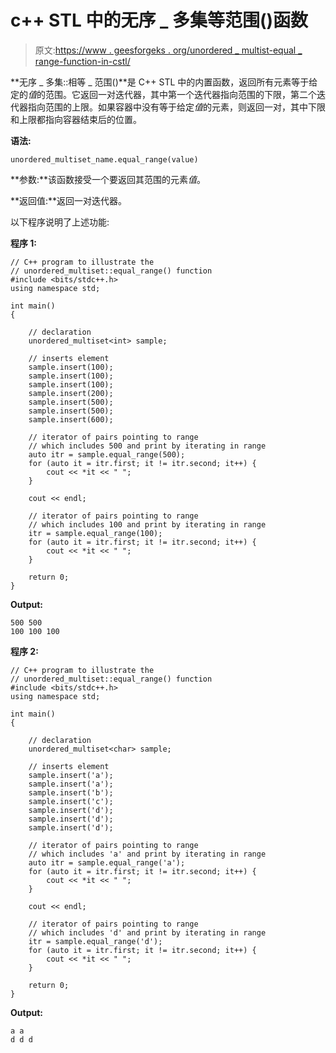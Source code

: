 # c++ STL 中的无序 _ 多集等范围()函数

> 原文:[https://www . geesforgeks . org/unordered _ multist-equal _ range-function-in-cstl/](https://www.geeksforgeeks.org/unordered_multiset-equal_range-function-in-cstl/)

**无序 _ 多集::相等 _ 范围()**是 C++ STL 中的内置函数，返回所有元素等于给定的*值*的范围。它返回一对迭代器，其中第一个迭代器指向范围的下限，第二个迭代器指向范围的上限。如果容器中没有等于给定*值*的元素，则返回一对，其中下限和上限都指向容器结束后的位置。

**语法:**

```
unordered_multiset_name.equal_range(value)
```

**参数:**该函数接受一个要返回其范围的元素*值*。

**返回值:**返回一对迭代器。

以下程序说明了上述功能:

**程序 1:**

```
// C++ program to illustrate the
// unordered_multiset::equal_range() function
#include <bits/stdc++.h>
using namespace std;

int main()
{

    // declaration
    unordered_multiset<int> sample;

    // inserts element
    sample.insert(100);
    sample.insert(100);
    sample.insert(100);
    sample.insert(200);
    sample.insert(500);
    sample.insert(500);
    sample.insert(600);

    // iterator of pairs pointing to range
    // which includes 500 and print by iterating in range
    auto itr = sample.equal_range(500);
    for (auto it = itr.first; it != itr.second; it++) {
        cout << *it << " ";
    }

    cout << endl;

    // iterator of pairs pointing to range
    // which includes 100 and print by iterating in range
    itr = sample.equal_range(100);
    for (auto it = itr.first; it != itr.second; it++) {
        cout << *it << " ";
    }

    return 0;
}
```

**Output:**

```
500 500 
100 100 100

```

**程序 2:**

```
// C++ program to illustrate the
// unordered_multiset::equal_range() function
#include <bits/stdc++.h>
using namespace std;

int main()
{

    // declaration
    unordered_multiset<char> sample;

    // inserts element
    sample.insert('a');
    sample.insert('a');
    sample.insert('b');
    sample.insert('c');
    sample.insert('d');
    sample.insert('d');
    sample.insert('d');

    // iterator of pairs pointing to range
    // which includes 'a' and print by iterating in range
    auto itr = sample.equal_range('a');
    for (auto it = itr.first; it != itr.second; it++) {
        cout << *it << " ";
    }

    cout << endl;

    // iterator of pairs pointing to range
    // which includes 'd' and print by iterating in range
    itr = sample.equal_range('d');
    for (auto it = itr.first; it != itr.second; it++) {
        cout << *it << " ";
    }

    return 0;
}
```

**Output:**

```
a a 
d d d

```